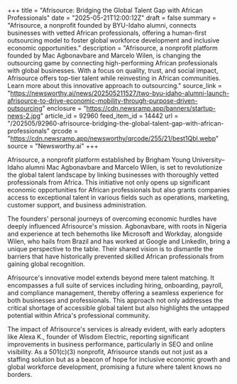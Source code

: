 +++
title = "Afrisource: Bridging the Global Talent Gap with African Professionals"
date = "2025-05-21T12:00:12Z"
draft = false
summary = "Afrisource, a nonprofit founded by BYU-Idaho alumni, connects businesses with vetted African professionals, offering a human-first outsourcing model to foster global workforce development and inclusive economic opportunities."
description = "Afrisource, a nonprofit platform founded by Mac Agbonavbare and Marcelo Wilen, is changing the outsourcing game by connecting high-performing African professionals with global businesses. With a focus on quality, trust, and social impact, Afrisource offers top-tier talent while reinvesting in African communities. Learn more about this innovative approach to outsourcing."
source_link = "https://newsworthy.ai/news/202505211527/two-byu-idaho-alumni-launch-afrisource-to-drive-economic-mobility-through-purpose-driven-outsourcing"
enclosure = "https://cdn.newsramp.app/banners/startup-news-2.jpg"
article_id = 92960
feed_item_id = 14442
url = "/202505/92960-afrisource-bridging-the-global-talent-gap-with-african-professionals"
qrcode = "https://cdn.newsramp.app/newsworthy/qrcode/255/21/best1Qbl.webp"
source = "Newsworthy.ai"
+++

<p>Afrisource, a nonprofit platform established by Brigham Young University–Idaho alumni Mac Agbonavbare and Marcelo Wilen, is set to revolutionize the global talent landscape by linking businesses with thoroughly vetted professionals from Africa. This initiative not only opens up significant economic opportunities for African professionals but also grants companies access to exceptional talent in various fields such as operations, marketing, customer support, and business administration.</p><p>The founders' personal journeys of overcoming economic hurdles have deeply influenced Afrisource's mission. Agbonavbare, with roots in Nigeria and experience at tech behemoths like Microsoft and Workday, alongside Wilen, who hails from Brazil and has worked at Google and LinkedIn, bring a unique perspective to the table. Their shared vision is to dismantle the barriers that have historically prevented skilled African professionals from gaining global recognition.</p><p>Afrisource's innovative model extends beyond mere talent matching. It encompasses a full suite of services including hiring, onboarding, payroll, and compliance management, thereby offering a seamless experience for both businesses and professionals. This approach not only addresses the critical shortage of accessible global talent but also highlights the untapped potential within Africa's professional community.</p><p>The impact of Afrisource's services is already evident, with early adopters like Alexa K., founder of Wisdom Electric, reporting significant improvements in business performance, particularly in SEO and online visibility. As a 501(c)(3) nonprofit, Afrisource stands out not just as a staffing solution but as a beacon of hope for inclusive economic growth and global workforce development, promising a future where talent knows no borders.</p>